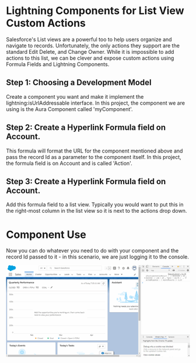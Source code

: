 # Lightning Components for List View Custom Actions

Salesforce's List views are a powerful too to help users organize and navigate to records. Unfortunately, the only actions they support are the standard Edit Delete, and Change Owner.
While it is impossible to add actions to this list, we can be clever and expose custom actions using Formula Fields and Lightning Components.

## Step 1: Choosing a Development Model

Create a component you want and make it implement the lightning:isUrlAddressable interface. In this project, the component we are using is the Aura Component called 'myComponent'.

## Step 2: Create a Hyperlink Formula field on Account.

This formula will format the URL for the component mentioned above and pass the record Id as a parameter to the component itself. In this project, the formula field is on Account and is called 'Action'.


## Step 3: Create a Hyperlink Formula field on Account.

Add this formula field to a list view. Typically you would want to put this in the right-most column in the list view so it is next to the actions drop down.

# Component Use

Now you can do whatever you need to do with your component and the record Id passed to it - in this scenario, we are just logging it to the console.

![List View Actions](demo/ListViewActions.gif)